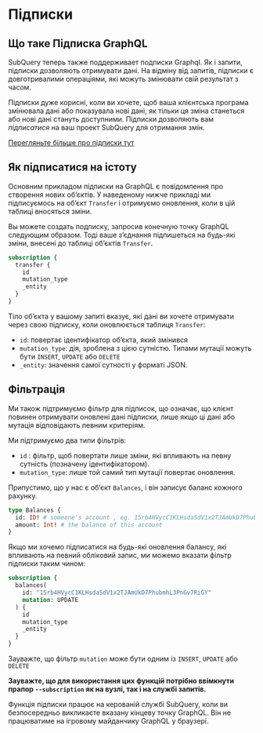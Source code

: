 # Підписки

## Що таке Підписка GraphQL

SubQuery теперь также поддерживает подписки Graphql. Як і запити, підписки дозволяють отримувати дані. На відміну від запитів, підписки є довготривалими операціями, які можуть змінювати свій результат з часом.

Підписки дуже корисні, коли ви хочете, щоб ваша клієнтська програма змінювала дані або показувала нові дані, як тільки ця зміна станеться або нові дані стануть доступними. Підписки дозволяють вам *підписатися* на ваш проект SubQuery для отримання змін.

[Перегляньте більше про підписки тут](https://www.apollographql.com/docs/react/data/subscriptions/)

## Як підписатися на істоту

Основним прикладом підписки на GraphQL є повідомлення про створення нових об’єктів. У наведеному нижче прикладі ми підписуємось на об’єкт `Transfer` і отримуємо оновлення, коли в цій таблиці вносяться зміни.

Вы можете создать подписку, запросив конечную точку GraphQL следующим образом. Тоді ваше з’єднання підпишеться на будь-які зміни, внесені до таблиці об’єктів ` Transfer `.

```graphql
subscription {
  transfer {
    id
    mutation_type
    _entity
  }
}
```

Тіло об’єкта у вашому запиті вказує, які дані ви хочете отримувати через свою підписку, коли оновлюється таблиця ` Transfer `:
- `id`: повертає ідентифікатор об’єкта, який змінився
- `mutation_type`: дія, зроблена з цією сутністю. Типами мутації можуть бути `INSERT`, `UPDATE` або `DELETE`
- `_entity`: значення самої сутності у форматі JSON.

## Фільтрація

Ми також підтримуємо фільтр для підписок, що означає, що клієнт повинен отримувати оновлені дані підписки, лише якщо ці дані або мутація відповідають певним критеріям.

Ми підтримуємо два типи фільтрів:

- `id` : фільтр, щоб повертати лише зміни, які впливають на певну сутність (позначену ідентифікатором).
- `mutation_type`: лише той самий тип мутації повертає оновлення.

Припустимо, що у нас є об’єкт ` Balances `, і він записує баланс кожного рахунку.

```graphql
type Balances {
  id: ID! # someone's account , eg. 15rb4HVycC1KLHsdaSdV1x2TJAmUkD7PhubmhL3PnGv7RiGY
  amount: Int! # the balance of this account
}
```

Якщо ми хочемо підписатися на будь-які оновлення балансу, які впливають на певний обліковий запис, ми можемо вказати фільтр підписки таким чином:

```graphql
subscription {
  balances(
    id: "15rb4HVycC1KLHsdaSdV1x2TJAmUkD7PhubmhL3PnGv7RiGY"
    mutation: UPDATE
  ) {
    id
    mutation_type
    _entity
  }
}
```

Зауважте, що фільтр ` mutation ` може бути одним із `INSERT`, `UPDATE` або `DELETE`

**Зауважте, що для використання цих функцій потрібно ввімкнути прапор `--subscription` як на вузлі, так і на службі запитів.**

Функція підписки працює на керованій службі SubQuery, коли ви безпосередньо викликаєте вказану кінцеву точку GraphQL. Він не працюватиме на ігровому майданчику GraphQL у браузері.

